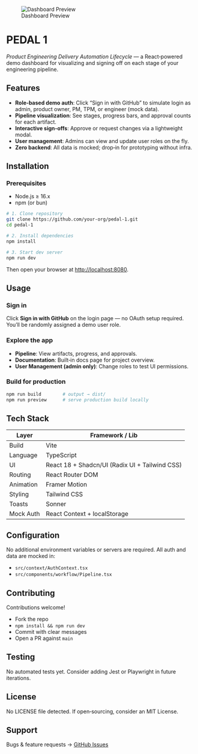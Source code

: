 <figure>
<img src="Pedal_dashboard.png" title="Dashboard Preview" />
<figcaption>Dashboard Preview</figcaption>
</figure>

# PEDAL 1

*Product Engineering Delivery Automation Lifecycle* — a React‑powered
demo dashboard for visualizing and signing off on each stage of your
engineering pipeline.

## Features

- **Role‑based demo auth**: Click “Sign in with GitHub” to simulate
  login as admin, product owner, PM, TPM, or engineer (mock data).
- **Pipeline visualization**: See stages, progress bars, and approval
  counts for each artifact.
- **Interactive sign‑offs**: Approve or request changes via a
  lightweight modal.
- **User management**: Admins can view and update user roles on the fly.
- **Zero backend**: All data is mocked; drop‑in for prototyping without
  infra.

## Installation

### Prerequisites

- Node.js ≥ 16.x
- npm (or bun)

``` bash
# 1. Clone repository
git clone https://github.com/your-org/pedal-1.git
cd pedal-1

# 2. Install dependencies
npm install

# 3. Start dev server
npm run dev
```

Then open your browser at
[<http://localhost:8080>](http://localhost:8080).

## Usage

### Sign in

Click **Sign in with GitHub** on the login page — no OAuth setup
required. You’ll be randomly assigned a demo user role.

### Explore the app

- **Pipeline**: View artifacts, progress, and approvals.
- **Documentation**: Built‑in docs page for project overview.
- **User Management (admin only)**: Change roles to test UI permissions.

### Build for production

``` bash
npm run build        # output → dist/
npm run preview      # serve production build locally
```

## Tech Stack

| Layer     | Framework / Lib                                |
|-----------|------------------------------------------------|
| Build     | Vite                                           |
| Language  | TypeScript                                     |
| UI        | React 18 + Shadcn/UI (Radix UI + Tailwind CSS) |
| Routing   | React Router DOM                               |
| Animation | Framer Motion                                  |
| Styling   | Tailwind CSS                                   |
| Toasts    | Sonner                                         |
| Mock Auth | React Context + localStorage                   |

## Configuration

No additional environment variables or servers are required. All auth
and data are mocked in:

- `src/context/AuthContext.tsx`
- `src/components/workflow/Pipeline.tsx`

## Contributing

Contributions welcome!

- Fork the repo
- `npm install && npm run dev`
- Commit with clear messages
- Open a PR against `main`

## Testing

No automated tests yet. Consider adding Jest or Playwright in future
iterations.

## License

No LICENSE file detected. If open‑sourcing, consider an MIT License.

## Support

Bugs & feature requests → [GitHub
Issues](https://github.com/your-org/pedal-1/issues)